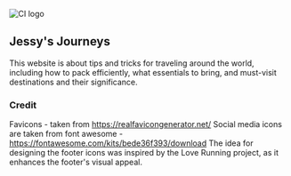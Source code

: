 ![CI logo](https://codeinstitute.s3.amazonaws.com/fullstack/ci_logo_small.png)
## Jessy's Journeys 
This website is about tips and tricks for traveling around the world, including how to pack efficiently, what essentials to bring, and must-visit destinations and their significance.

### Credit
Favicons - taken from https://realfavicongenerator.net/
Social media icons are taken from font awesome - https://fontawesome.com/kits/bede36f393/download
The idea for designing the footer icons was inspired by the Love Running project, as it enhances the footer's visual appeal.








